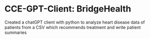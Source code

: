 # CCE-GPT-Client: BridgeHealth
Created a chatGPT client with python to analyze heart disease data of patients from a CSV which recommends treatment and write patient summaries
